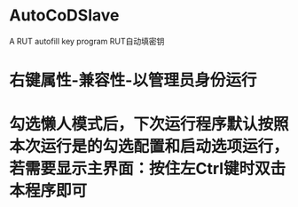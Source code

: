 # AutoCoDSlave
A RUT autofill key program
RUT自动填密钥


# 右键属性-兼容性-以管理员身份运行
# 勾选懒人模式后，下次运行程序默认按照本次运行是的勾选配置和启动选项运行，若需要显示主界面：按住左Ctrl键时双击本程序即可
